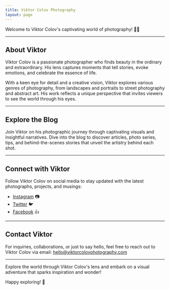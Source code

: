 ```yaml
---
title: Viktor Colov Photography
layout: page
---
```


Welcome to Viktor Colov's captivating world of photography! 📸✨

---

## About Viktor

Viktor Colov is a passionate photographer who finds beauty in the ordinary and extraordinary. His lens captures moments that tell stories, evoke emotions, and celebrate the essence of life.

With a keen eye for detail and a creative vision, Viktor explores various genres of photography, from landscapes and portraits to street photography and abstract art. His work reflects a unique perspective that invites viewers to see the world through his eyes.

---

## Explore the Blog

Join Viktor on his photographic journey through captivating visuals and insightful narratives. Dive into the blog to discover articles, photo series, tips, and behind-the-scenes stories that unveil the artistry behind each shot.

---

## Connect with Viktor

Follow Viktor Colov on social media to stay updated with the latest photographs, projects, and musings:

- [Instagram](#) 📷
- [Twitter](#) 🐦
- [Facebook](#) 👍

---

## Contact Viktor

For inquiries, collaborations, or just to say hello, feel free to reach out to Viktor Colov via email: [hello@viktorcolovphotography.com](mailto:hello@viktorcolovphotography.com)

---

Explore the world through Viktor Colov's lens and embark on a visual adventure that sparks inspiration and wonder!

Happy exploring! 🌟
